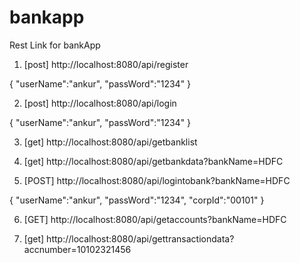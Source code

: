 # bankapp
Rest Link for bankApp

1. [post] http://localhost:8080/api/register

{
"userName":"ankur",
"passWord":"1234"
}


2. [post] http://localhost:8080/api/login

{
"userName":"ankur",
"passWord":"1234"
}


3. [get] http://localhost:8080/api/getbanklist

4. [get] http://localhost:8080/api/getbankdata?bankName=HDFC

5. [POST] http://localhost:8080/api/logintobank?bankName=HDFC

{
"userName":"ankur",
"passWord":"1234",
"corpId":"00101"
}


6. [GET] http://localhost:8080/api/getaccounts?bankName=HDFC

7. [get] http://localhost:8080/api/gettransactiondata?accnumber=10102321456
